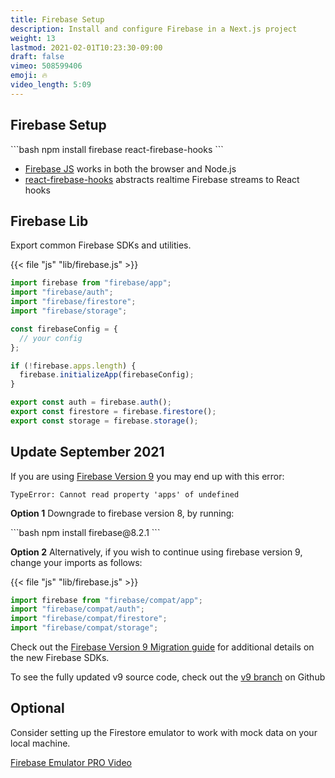 ```yaml
---
title: Firebase Setup
description: Install and configure Firebase in a Next.js project
weight: 13
lastmod: 2021-02-01T10:23:30-09:00
draft: false
vimeo: 508599406
emoji: 🔥
video_length: 5:09
---
```


## Firebase Setup

<File name="command line">
  <Terminal />
</File>
```bash
npm install firebase react-firebase-hooks
```

- [Firebase JS](https://firebase.google.com/docs/web/setup) works in both the browser and Node.js
- [react-firebase-hooks](https://www.npmjs.com/package/react-firebase-hooks) abstracts realtime Firebase streams to React hooks

## Firebase Lib

Export common Firebase SDKs and utilities.

{{< file "js" "lib/firebase.js" >}}

```javascript
import firebase from "firebase/app";
import "firebase/auth";
import "firebase/firestore";
import "firebase/storage";

const firebaseConfig = {
  // your config
};

if (!firebase.apps.length) {
  firebase.initializeApp(firebaseConfig);
}

export const auth = firebase.auth();
export const firestore = firebase.firestore();
export const storage = firebase.storage();
```

## Update September 2021

If you are using [Firebase Version 9](/lessons/firebase-v9-migration/) you may end up with this error:

```
TypeError: Cannot read property 'apps' of undefined
```

**Option 1** Downgrade to firebase version 8, by running:

<File name="command line">
  <Terminal />
</File>
```bash
npm install firebase@8.2.1
```

**Option 2** Alternatively, if you wish to continue using firebase version 9, change your imports as follows:

{{< file "js" "lib/firebase.js" >}}

```javascript
import firebase from "firebase/compat/app";
import "firebase/compat/auth";
import "firebase/compat/firestore";
import "firebase/compat/storage";
```

Check out the [Firebase Version 9 Migration guide](/lessons/firebase-v9-migration/) for additional details on the new Firebase SDKs.

To see the fully updated v9 source code, check out the [v9 branch](https://github.com/fireship-io/next-firebase-course/tree/firebase-v9) on Github

## Optional

Consider setting up the Firestore emulator to work with mock data on your local machine.

[Firebase Emulator PRO Video](/lessons/firebase-emulator-advanced/)

